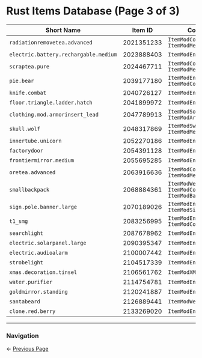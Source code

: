 # Rust Items Database (Page 3 of 3)
| Short Name | Item ID | Components |
|------------|---------|------------|
| `radiationremovetea.advanced` | 2021351233 | `ItemModConsume`<br>`ItemModMenuOption` |
| `electric.battery.rechargable.medium` | 2023888403 | `ItemModEntity` |
| `scraptea.pure` | 2024467711 | `ItemModConsume`<br>`ItemModMenuOption` |
| `pie.bear` | 2039177180 | `ItemModEntity`<br>`ItemModConsume` |
| `knife.combat` | 2040726127 | `ItemModEntity` |
| `floor.triangle.ladder.hatch` | 2041899972 | `ItemModEntity` |
| `clothing.mod.armorinsert_lead` | 2047789913 | `ItemModSound`<br>`ItemModArmorInsert` |
| `skull.wolf` | 2048317869 | `ItemModSwap`<br>`ItemModMenuOption` |
| `innertube.unicorn` | 2052270186 | `ItemModEntity` |
| `factorydoor` | 2054391128 | `ItemModEntity` |
| `frontiermirror.medium` | 2055695285 | `ItemModEntity` |
| `oretea.advanced` | 2063916636 | `ItemModConsume`<br>`ItemModMenuOption` |
| `smallbackpack` | 2068884361 | `ItemModWearable`<br>`ItemModContainerRads`<br>`ItemModBackpack` |
| `sign.pole.banner.large` | 2070189026 | `ItemModEntity`<br>`ItemModSign` |
| `t1_smg` | 2083256995 | `ItemModEntity`<br>`ItemModContainer` |
| `searchlight` | 2087678962 | `ItemModEntity` |
| `electric.solarpanel.large` | 2090395347 | `ItemModEntity` |
| `electric.audioalarm` | 2100007442 | `ItemModEntity` |
| `strobelight` | 2104517339 | `ItemModEntity` |
| `xmas.decoration.tinsel` | 2106561762 | `ItemModXMasTreeDecoration` |
| `water.purifier` | 2114754781 | `ItemModEntity` |
| `goldmirror.standing` | 2120241887 | `ItemModEntity` |
| `santabeard` | 2126889441 | `ItemModWearable` |
| `clone.red.berry` | 2133269020 | `ItemModEntity` |

---
### Navigation
← [Previous Page](Items_2.md)
